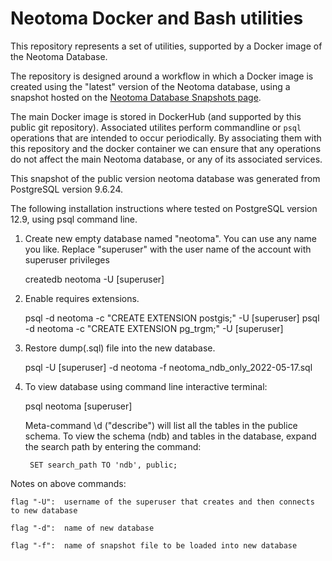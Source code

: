 # Neotoma Docker and Bash utilities

This repository represents a set of utilities, supported by a Docker image of the Neotoma Database.

The repository is designed around a workflow in which a Docker image is created using the "latest" version of the Neotoma database, using a snapshot hosted on the [Neotoma Database Snapshots page](https://neotomadb.org/snapshots).

The main Docker image is stored in DockerHub (and supported by this public git repository). Associated utilites perform commandline or `psql` operations that are intended to occur periodically. By associating them with this repository and the docker container we can ensure that any operations do not affect the main Neotoma database, or any of its associated services.



This snapshot of the public version neotoma database was generated from PostgreSQL version 9.6.24.

The following installation instructions where tested on PostgreSQL version 12.9, using psql command line.

1. Create new empty database named "neotoma".  You can use any name you like. Replace "superuser"
 with the user name of the account with superuser privileges

	createdb neotoma -U [superuser]

2. Enable requires extensions.

	psql -d neotoma -c "CREATE EXTENSION postgis;" -U [superuser]
	psql -d neotoma -c "CREATE EXTENSION pg_trgm;" -U [superuser]

3. Restore dump(.sql) file into the new database.

	psql -U [superuser] -d neotoma -f neotoma_ndb_only_2022-05-17.sql

4. To view database using command line interactive terminal:

	psql neotoma [superuser]

	Meta-command \d ("describe") will list all the tables in the publice schema. To view the schema (ndb) and tables in the database,
	expand the search path by entering the command:

		SET search_path TO 'ndb', public;


Notes on above commands:
	
	flag "-U":  username of the superuser that creates and then connects to new database

	flag "-d":  name of new database

	flag "-f":  name of snapshot file to be loaded into new database

	
	


	

